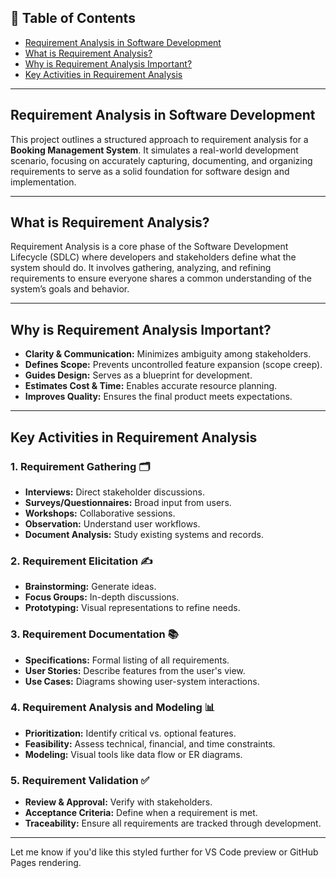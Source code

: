
## 📘 Table of Contents

* [Requirement Analysis in Software Development](#requirement-analysis-in-software-development)
* [What is Requirement Analysis?](#what-is-requirement-analysis)
* [Why is Requirement Analysis Important?](#why-is-requirement-analysis-important)
* [Key Activities in Requirement Analysis](#key-activities-in-requirement-analysis)

---

## Requirement Analysis in Software Development

This project outlines a structured approach to requirement analysis for a **Booking Management System**. It simulates a real-world development scenario, focusing on accurately capturing, documenting, and organizing requirements to serve as a solid foundation for software design and implementation.

---

## What is Requirement Analysis?

Requirement Analysis is a core phase of the Software Development Lifecycle (SDLC) where developers and stakeholders define what the system should do. It involves gathering, analyzing, and refining requirements to ensure everyone shares a common understanding of the system’s goals and behavior.

---

## Why is Requirement Analysis Important?

* **Clarity & Communication:** Minimizes ambiguity among stakeholders.
* **Defines Scope:** Prevents uncontrolled feature expansion (scope creep).
* **Guides Design:** Serves as a blueprint for development.
* **Estimates Cost & Time:** Enables accurate resource planning.
* **Improves Quality:** Ensures the final product meets expectations.

---

## Key Activities in Requirement Analysis

### 1. Requirement Gathering 🗂️

* **Interviews:** Direct stakeholder discussions.
* **Surveys/Questionnaires:** Broad input from users.
* **Workshops:** Collaborative sessions.
* **Observation:** Understand user workflows.
* **Document Analysis:** Study existing systems and records.

### 2. Requirement Elicitation ✍️

* **Brainstorming:** Generate ideas.
* **Focus Groups:** In-depth discussions.
* **Prototyping:** Visual representations to refine needs.

### 3. Requirement Documentation 📚

* **Specifications:** Formal listing of all requirements.
* **User Stories:** Describe features from the user's view.
* **Use Cases:** Diagrams showing user-system interactions.

### 4. Requirement Analysis and Modeling 📊

* **Prioritization:** Identify critical vs. optional features.
* **Feasibility:** Assess technical, financial, and time constraints.
* **Modeling:** Visual tools like data flow or ER diagrams.

### 5. Requirement Validation ✅

* **Review & Approval:** Verify with stakeholders.
* **Acceptance Criteria:** Define when a requirement is met.
* **Traceability:** Ensure all requirements are tracked through development.

---

Let me know if you'd like this styled further for VS Code preview or GitHub Pages rendering.



